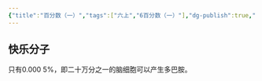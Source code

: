 ```yaml
---
{"title":"百分数（一）","tags":["六上","6百分数（一）"],"dg-publish":true,"permalink":"/5 课时设计/6a 百分数（一）/","dgPassFrontmatter":true,"noteIcon":""}
---
```



## 快乐分子

只有0.000 5%，即二十万分之一的脑细胞可以产生多巴胺。